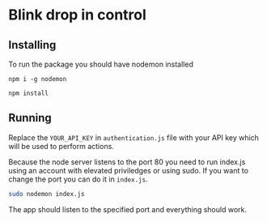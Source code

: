 # Blink drop in control


## Installing
To run the package you should have nodemon installed

```npm i -g nodemon```

```npm install```

## Running

Replace the ```YOUR_API_KEY``` in ```authentication.js``` file with your
API key which will be used to perform actions.

Because the node server listens to the port 80 you need to run
index.js using an account with elevated priviledges or using sudo. If you
want to change the port you can do it in ```index.js```.

```bash
sudo nodemon index.js
```

The app should listen to the specified port and everything should work.